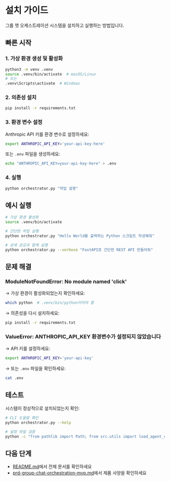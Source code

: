 # 설치 가이드

그룹 챗 오케스트레이션 시스템을 설치하고 실행하는 방법입니다.

## 빠른 시작

### 1. 가상 환경 생성 및 활성화

```bash
python3 -m venv .venv
source .venv/bin/activate  # macOS/Linux
# 또는
.venv\Scripts\activate  # Windows
```

### 2. 의존성 설치

```bash
pip install -r requirements.txt
```

### 3. 환경 변수 설정

Anthropic API 키를 환경 변수로 설정하세요:

```bash
export ANTHROPIC_API_KEY='your-api-key-here'
```

또는 `.env` 파일을 생성하세요:

```bash
echo "ANTHROPIC_API_KEY=your-api-key-here" > .env
```

### 4. 실행

```bash
python orchestrator.py "작업 설명"
```

## 예시 실행

```bash
# 가상 환경 활성화
source .venv/bin/activate

# 간단한 작업 실행
python orchestrator.py "Hello World를 출력하는 Python 스크립트 작성해줘"

# 상세 로깅과 함께 실행
python orchestrator.py --verbose "FastAPI로 간단한 REST API 만들어줘"
```

## 문제 해결

### ModuleNotFoundError: No module named 'click'

→ 가상 환경이 활성화되었는지 확인하세요:
```bash
which python  # .venv/bin/python이어야 함
```

→ 의존성을 다시 설치하세요:
```bash
pip install -r requirements.txt
```

### ValueError: ANTHROPIC_API_KEY 환경변수가 설정되지 않았습니다

→ API 키를 설정하세요:
```bash
export ANTHROPIC_API_KEY='your-api-key'
```

→ 또는 `.env` 파일을 확인하세요:
```bash
cat .env
```

## 테스트

시스템이 정상적으로 설치되었는지 확인:

```bash
# CLI 도움말 확인
python orchestrator.py --help

# 설정 파일 검증
python -c "from pathlib import Path; from src.utils import load_agent_config; configs = load_agent_config(Path('config/agent_config.json')); print(f'{len(configs)}개 에이전트 로드됨')"
```

## 다음 단계

- [README.md](README.md)에서 전체 문서를 확인하세요
- [prd-group-chat-orchestration-mvp.md](prd-group-chat-orchestration-mvp.md)에서 제품 사양을 확인하세요
